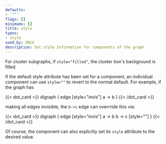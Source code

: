 ```yaml
---
defaults:
- '""'
flags: []
minimums: []
title: style
types:
- style
used_by: ENCG
description: Set style information for components of the graph
---
```


For cluster subgraphs, if `style="filled"`, the cluster box's background is
filled.

If the default style attribute has been set for a component, an individual
component can use `style=""` to revert to the normal default. For example, if
the graph has

{{< dot_card >}}
digraph {
  edge [style="invis"]
  a -> b
}
{{< /dot_card >}}

making all edges invisible, the `b->c` edge can overrride this via:

{{< dot_card >}}
digraph {
  edge [style="invis"]
  a -> b
  b -> c [style=""]
}
{{< /dot_card >}}

Of course, the component can also explicitly set its `style` attribute to the desired value.
